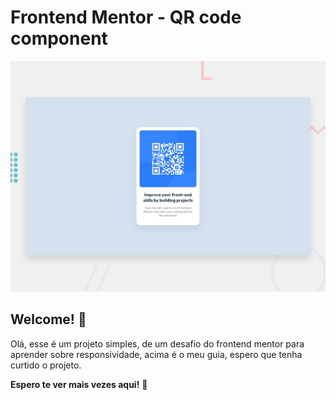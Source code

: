 # Frontend Mentor - QR code component

![Design preview for the QR code component coding challenge](./design/desktop-preview.jpg)

## Welcome! 👋

Olá, esse é um projeto simples, de um desafio do frontend mentor para aprender sobre responsividade, acima é o meu guia, espero que tenha curtido o projeto.

**Espero te ver mais vezes aqui!** 🚀
